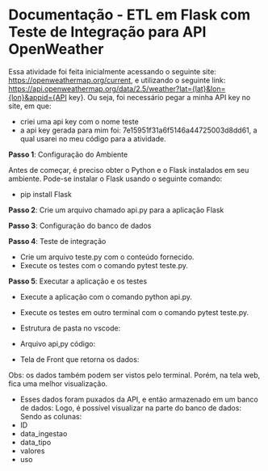 # Documentação - ETL em Flask com Teste de Integração para API OpenWeather

Essa atividade foi feita inicialmente acessando o seguinte site: https://openweathermap.org/current, e utilizando o seguinte link: https://api.openweathermap.org/data/2.5/weather?lat={lat}&lon={lon}&appid={API key}.
Ou seja, foi necessário pegar a minha API key no site, em que: 
- criei uma api key com o nome teste
- a api key gerada para mim foi: 7e15951f31a6f5146a44725003d8dd61, a qual usarei no meu código para a atividade.


**Passo 1**: Configuração do Ambiente

Antes de começar, é preciso obter o Python e o Flask instalados em seu ambiente. Pode-se instalar o Flask usando o seguinte comando:

- pip install Flask

**Passo 2**: Crie um arquivo chamado api.py para a aplicação Flask

**Passo 3**: Configuração do banco de dados

**Passo 4**: Teste de integração

- Crie um arquivo teste.py com o conteúdo fornecido.
- Execute os testes com o comando pytest teste.py.

**Passo 5**: Executar a aplicação e os testes

- Execute a aplicação com o comando python api.py.
- Execute os testes em outro terminal com o comando pytest teste.py.

- Estrutura de pasta no vscode:

- Arquivo api,py código:

- Tela de Front que retorna os dados:

Obs: os dados também podem ser vistos pelo terminal. Porém, na tela web, fica uma melhor visualização. 

- Esses dados foram puxados da API, e então armazenado em um banco de dados:
Logo, é possível visualizar na parte do banco de dados:
Sendo as colunas: 
- ID
- data_ingestao
- data_tipo
- valores
- uso
